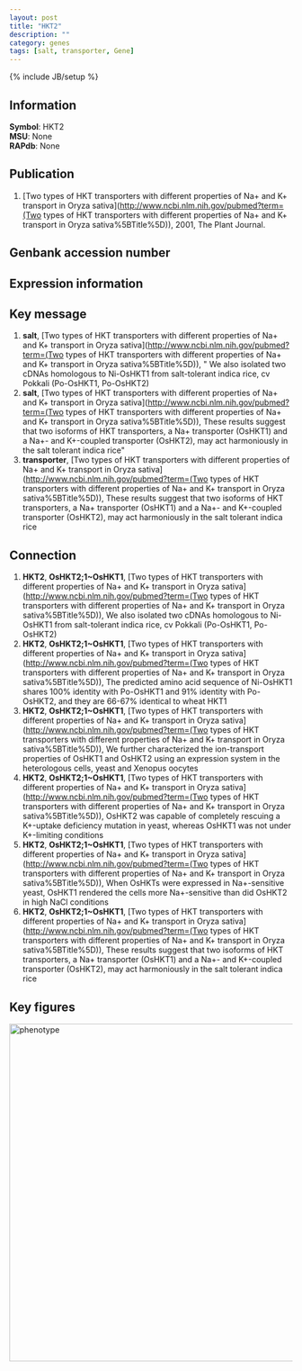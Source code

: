 ```yaml
---
layout: post
title: "HKT2"
description: ""
category: genes
tags: [salt, transporter, Gene]
---
```

{% include JB/setup %}

## Information
__Symbol__: HKT2  
__MSU__: None  
__RAPdb__: None  

## Publication
1. [Two types of HKT transporters with different properties of Na+ and K+ transport in Oryza sativa](http://www.ncbi.nlm.nih.gov/pubmed?term=(Two types of HKT transporters with different properties of Na+ and K+ transport in Oryza sativa%5BTitle%5D)), 2001, The Plant Journal.

## Genbank accession number

## Expression information

## Key message
1. __salt__, [Two types of HKT transporters with different properties of Na+ and K+ transport in Oryza sativa](http://www.ncbi.nlm.nih.gov/pubmed?term=(Two types of HKT transporters with different properties of Na+ and K+ transport in Oryza sativa%5BTitle%5D)), " We also isolated two cDNAs homologous to Ni-OsHKT1 from salt-tolerant indica rice, cv Pokkali (Po-OsHKT1, Po-OsHKT2)
2. __salt__, [Two types of HKT transporters with different properties of Na+ and K+ transport in Oryza sativa](http://www.ncbi.nlm.nih.gov/pubmed?term=(Two types of HKT transporters with different properties of Na+ and K+ transport in Oryza sativa%5BTitle%5D)),  These results suggest that two isoforms of HKT transporters, a Na+ transporter (OsHKT1) and a Na+- and K+-coupled transporter (OsHKT2), may act harmoniously in the salt tolerant indica rice"
3. __transporter__, [Two types of HKT transporters with different properties of Na+ and K+ transport in Oryza sativa](http://www.ncbi.nlm.nih.gov/pubmed?term=(Two types of HKT transporters with different properties of Na+ and K+ transport in Oryza sativa%5BTitle%5D)),  These results suggest that two isoforms of HKT transporters, a Na+ transporter (OsHKT1) and a Na+- and K+-coupled transporter (OsHKT2), may act harmoniously in the salt tolerant indica rice

## Connection
1. __HKT2__, __OsHKT2;1~OsHKT1__, [Two types of HKT transporters with different properties of Na+ and K+ transport in Oryza sativa](http://www.ncbi.nlm.nih.gov/pubmed?term=(Two types of HKT transporters with different properties of Na+ and K+ transport in Oryza sativa%5BTitle%5D)),  We also isolated two cDNAs homologous to Ni-OsHKT1 from salt-tolerant indica rice, cv Pokkali (Po-OsHKT1, Po-OsHKT2)
2. __HKT2__, __OsHKT2;1~OsHKT1__, [Two types of HKT transporters with different properties of Na+ and K+ transport in Oryza sativa](http://www.ncbi.nlm.nih.gov/pubmed?term=(Two types of HKT transporters with different properties of Na+ and K+ transport in Oryza sativa%5BTitle%5D)),  The predicted amino acid sequence of Ni-OsHKT1 shares 100% identity with Po-OsHKT1 and 91% identity with Po-OsHKT2, and they are 66-67% identical to wheat HKT1
3. __HKT2__, __OsHKT2;1~OsHKT1__, [Two types of HKT transporters with different properties of Na+ and K+ transport in Oryza sativa](http://www.ncbi.nlm.nih.gov/pubmed?term=(Two types of HKT transporters with different properties of Na+ and K+ transport in Oryza sativa%5BTitle%5D)),  We further characterized the ion-transport properties of OsHKT1 and OsHKT2 using an expression system in the heterologous cells, yeast and Xenopus oocytes
4. __HKT2__, __OsHKT2;1~OsHKT1__, [Two types of HKT transporters with different properties of Na+ and K+ transport in Oryza sativa](http://www.ncbi.nlm.nih.gov/pubmed?term=(Two types of HKT transporters with different properties of Na+ and K+ transport in Oryza sativa%5BTitle%5D)),  OsHKT2 was capable of completely rescuing a K+-uptake deficiency mutation in yeast, whereas OsHKT1 was not under K+-limiting conditions
5. __HKT2__, __OsHKT2;1~OsHKT1__, [Two types of HKT transporters with different properties of Na+ and K+ transport in Oryza sativa](http://www.ncbi.nlm.nih.gov/pubmed?term=(Two types of HKT transporters with different properties of Na+ and K+ transport in Oryza sativa%5BTitle%5D)),  When OsHKTs were expressed in Na+-sensitive yeast, OsHKT1 rendered the cells more Na+-sensitive than did OsHKT2 in high NaCl conditions
6. __HKT2__, __OsHKT2;1~OsHKT1__, [Two types of HKT transporters with different properties of Na+ and K+ transport in Oryza sativa](http://www.ncbi.nlm.nih.gov/pubmed?term=(Two types of HKT transporters with different properties of Na+ and K+ transport in Oryza sativa%5BTitle%5D)),  These results suggest that two isoforms of HKT transporters, a Na+ transporter (OsHKT1) and a Na+- and K+-coupled transporter (OsHKT2), may act harmoniously in the salt tolerant indica rice

## Key figures
<img src="http://ricencode.github.io/images/HKT2.pheno.png" alt="phenotype"  style="width: 600px;"/>




